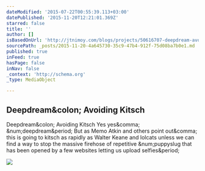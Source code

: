 ```yaml
---
dateModified: '2015-07-22T00:55:39.113+03:00'
datePublished: '2015-11-20T12:21:01.369Z'
starred: false
title: ''
author: []
isBasedOnUrl: 'http://jtnimoy.com/blogs/projects/50616707-deepdream-avoiding-kitsch'
sourcePath: _posts/2015-11-20-4a645730-35c9-47b4-912f-75d08ba7b0e1.md
published: true
inFeed: true
hasPage: false
inNav: false
_context: 'http://schema.org'
_type: MediaObject

---
```

<article style=""><h1>Deepdream&amp;colon; Avoiding Kitsch</h1><p>Deepdream&amp;colon; Avoiding Kitsch Yes yes&amp;comma; &amp;num;deepdream&amp;period; But as Memo Atkin and others point out&amp;comma; this is going to kitsch as rapidly as Walter Keane and lolcats unless we can find a way to stop the massive firehose of repetitive &amp;num;puppyslug that has been opened by a few websites letting us upload selfies&amp;period;</p><img src="http://cdn.shopify.com/s/files/1/0456/6165/files/arthistory-pre-phodis.jpeg?5737131683928417706" /></article>